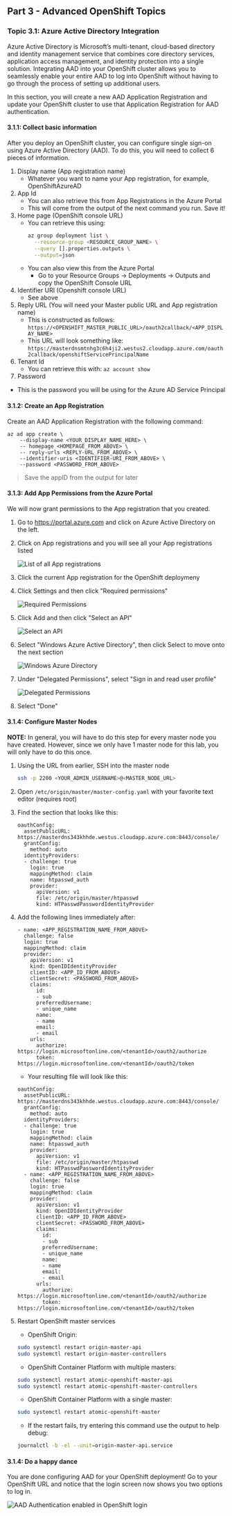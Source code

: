## Part 3 - Advanced OpenShift Topics

### Topic 3.1: Azure Active Directory Integration
Azure Active Directory is Microsoft’s multi-tenant, cloud-based
directory and identity management service that combines core directory services,
application access management, and identity protection into a single solution.
Integrating AAD into your OpenShift cluster allows you to seamlessly enable your
entire AAD to log into OpenShift without having to go through the process of
setting up additional users.

In this section, you will create a new AAD Application Registration and update
your OpenShift cluster to use that Application Registration for AAD authentication.

#### 3.1.1: Collect basic information
After you deploy an OpenShift cluster, you can configure single sign-on using
Azure Active Directory (AAD). To do this, you will need to collect 6 pieces of
information.

1. Display name (App registration name)
    * Whatever you want to name your App registration, for example, OpenShiftAzureAD
1. App Id
    * You can also retrieve this from App Registrations in the Azure Portal
    * This will come from the output of the next command you run. Save it!
1. Home page (OpenShift console URL)
    * You can retrieve this using:
        ```bash
        az group deployment list \
          --resource-group <RESOURCE_GROUP_NAME> \
          --query [].properties.outputs \
          --output=json
        ```
    * You can also view this from the Azure Portal
        * Go to your Resource Groups -> Deployments -> Outputs and copy the OpenShift Console URL
1. Identifier URI (Openshift console URL)
    * See above
1. Reply URL (You will need your Master public URL and App registration name)
    * This is constructed as follows:
      `https://<OPENSHIFT_MASTER_PUBLIC_URL>/oauth2callback/<APP_DISPLAY_NAME>`
    * This URL will look something like:
      `https://masterdnsmtnhg3c6h4ji2.westus2.cloudapp.azure.com/oauth2callback/openshiftServicePrincipalName`
1. Tenant Id
    * You can retrieve this with:
      `az account show`
1. Password
  * This is the password you will be using for the Azure AD Service Principal

#### 3.1.2: Create an App Registration
Create an AAD Application Registration with the following command:

    az ad app create \
        --display-name <YOUR_DISPLAY_NAME_HERE> \
        -- homepage <HOMEPAGE_FROM_ABOVE> \
        -- reply-urls <REPLY-URL_FROM_ABOVE> \
        --identifier-uris <IDENTIFIER-URI_FROM_ABOVE> \
        --password <PASSWORD_FROM_ABOVE>

> Save the appID from the output for later

#### 3.1.3: Add App Permissions from the Azure Portal
We will now grant permissions to the App registration that you created.

1. Go to https://portal.azure.com and click on Azure Active Directory on the
left.
1. Click on App registrations and you will see all your App registrations listed

    ![List of all App registrations](screenshots/3.1.3.2.png)

1. Click the current App registration for the OpenShift deploymeny
1. Click Settings and then click "Required permissions"

    ![Required Permissions](screenshots/3.1.3.4.png)

1. Click Add and then click "Select an API"

    ![Select an API](screenshots/3.1.3.5.png)

1. Select "Windows Azure Active Directory", then click Select to move onto the
next section

    ![Windows Azure Directory](screenshots/3.1.3.6.png)

1. Under "Delegated Permissions", select "Sign in and read user profile"

    ![Delegated Permissions](screenshots/3.1.3.7.png)

1. Select "Done"

#### 3.1.4: Configure Master Nodes
**NOTE:** In general, you will have to do this step for every master node you have created.
However, since we only have 1 master node for this lab, you will only have to do
this once.

1. Using the URL from earlier, SSH into the master node

    ```bash
    ssh -p 2200 <YOUR_ADMIN_USERNAME>@<MASTER_NODE_URL>
    ```
1. Open `/etc/origin/master/master-config.yaml` with your favorite text editor (requires root)
1. Find the section that looks like this:
    ```
    oauthConfig:
      assetPublicURL: https://masterdns343khhde.westus.cloudapp.azure.com:8443/console/
      grantConfig:
        method: auto
      identityProviders:
      - challenge: true
        login: true
        mappingMethod: claim
        name: htpasswd_auth
        provider:
          apiVersion: v1
          file: /etc/origin/master/htpasswd
          kind: HTPasswdPasswordIdentityProvider
    ```
1. Add the following lines immediately after:
    ```
    - name: <APP_REGISTRATION_NAME_FROM_ABOVE>
      challenge: false
      login: true
      mappingMethod: claim
      provider:
        apiVersion: v1
        kind: OpenIDIdentityProvider
        clientID: <APP_ID_FROM_ABOVE>
        clientSecret: <PASSWORD_FROM_ABOVE>
        claims:
          id:
          - sub
          preferredUsername:
          - unique_name
          name:
          - name
          email:
          - email
        urls:
          authorize: https://login.microsoftonline.com/<tenantId>/oauth2/authorize
          token: https://login.microsoftonline.com/<tenantId>/oauth2/token
    ```
    - Your resulting file will look like this:
    ```
    oauthConfig:
      assetPublicURL: https://masterdns343khhde.westus.cloudapp.azure.com:8443/console/
      grantConfig:
        method: auto
      identityProviders:
      - challenge: true
        login: true
        mappingMethod: claim
        name: htpasswd_auth
        provider:
          apiVersion: v1
          file: /etc/origin/master/htpasswd
          kind: HTPasswdPasswordIdentityProvider
      - name: <APP_REGISTRATION_NAME_FROM_ABOVE>
        challenge: false
        login: true
        mappingMethod: claim
        provider:
          apiVersion: v1
          kind: OpenIDIdentityProvider
          clientID: <APP_ID_FROM_ABOVE>
          clientSecret: <PASSWORD_FROM_ABOVE>
          claims:
            id:
            - sub
            preferredUsername:
            - unique_name
            name:
            - name
            email:
            - email
          urls:
            authorize: https://login.microsoftonline.com/<tenantId>/oauth2/authorize
            token: https://login.microsoftonline.com/<tenantId>/oauth2/token
    ```
1. Restart OpenShift master services
    - OpenShift Origin:
    ```bash
    sudo systemctl restart origin-master-api
    sudo systemctl restart origin-master-controllers
    ```

    - OpenShift Container Platform with multiple masters:
    ```bash
    sudo systemctl restart atomic-openshift-master-api
    sudo systemctl restart atomic-openshift-master-controllers
    ```

    - OpenShift Container Platform with a single master:
    ```bash
    sudo systemctl restart atomic-openshift-master
    ```

    * If the restart fails, try entering this command use the output to help debug:

    ```bash
    journalctl -b -el --unit=origin-master-api.service
    ```

#### 3.1.4: Do a happy dance
You are done configuring AAD for your OpenShift deployment! Go to your OpenShift
URL and notice that the login screen now shows you two options to log in.

![AAD Authentication enabled in OpenShift login](screenshots/3.1.4.png)
